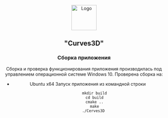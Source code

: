 <br />
<div align="center">
  <a href="https://github.com/VovaDym/searchengine">
    <img src="Resource/logo.png" alt="Logo" width="80" height="80">
  </a>

<h2 align="center">"Curves3D"</h2>

 

### <a name="Сборка">Сборка приложения</a>
Сборка и проверка функционирования приложения производилась под управлением операционной системе Windows 10.
Проверена сборка на:

* Ubuntu x64 
Запуск приложения из командной строки

  	        mkdir build
  	        cd build
  	        cmake ..
  	        make
           ./Cerves3D
